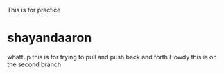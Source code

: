 This is for practice
# shayandaaron
whattup
this is for trying to pull and push back and forth
Howdy
this is on the second branch
